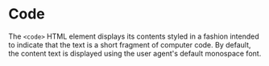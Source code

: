 # Code

The `<code>` HTML element displays its contents styled in a fashion intended to indicate that the text is a short fragment of computer code. By default, the content text is displayed using the user agent's default monospace font.